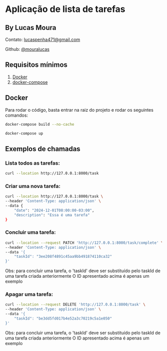 # Aplicação de lista de tarefas
## By Lucas Moura

Contato: lucaspenha471@gmail.com

Github: [@mouralucas](https://github.com/mouralucas)

## Requisitos mínimos

1. [Docker](https://docs.docker.com/engine/install/)
2. [docker-compose](https://docs.docker.com/compose/install/)


## Docker
Para rodar o código, basta entrar na raiz do projeto e rodar os seguintes comandos:

```bash
docker-compose build --no-cache
```

```bash
docker-compose up
```

## Exemplos de chamadas

### Lista todos as tarefas:

```bash
curl --location http://127.0.0.1:8000/task
```

### Criar uma nova tarefa:

```bash
curl --location http://127.0.0.1:8000/task \
--header 'Content-Type: application/json' \
--data {
    "date": "2024-12-01T08:00:00-03:00",
    "description": "Essa é uma tarefa"
}
```

### Concluir uma tarefa:

```bash
curl --location --request PATCH 'http://127.0.0.1:8000/task/complete' \
--header 'Content-Type: application/json' \
--data '{
    "taskId": "3ee208f4891c45aa9bb491874110ca32"
}'
```

Obs: para concluir uma tarefa, o 'taskId' deve ser substituído pelo taskId de uma tarefa criada anteriormente
O ID apresentado acima é apenas um exemplo


### Apagar uma tarefa:
```bash
curl --location --request DELETE 'http://127.0.0.1:8000/task' \
--header 'Content-Type: application/json' \
--data '{
    "taskId": "be3dd5fd017b4e52a3c70219c5a1e050"
}'
```

Obs: para concluir uma tarefa, o 'taskId' deve ser substituído pelo taskId de uma tarefa criada anteriormente
O ID apresentado acima é apenas um exemplo
